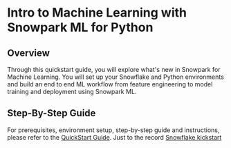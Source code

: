 # Intro to Machine Learning with Snowpark ML for Python

## Overview
Through this quickstart guide, you will explore what's new in Snowpark for Machine Learning. You will set up your Snowflake and Python environments and build an end to end ML workflow from feature engineering to model training and deployment using Snowpark ML.

## Step-By-Step Guide
For prerequisites, environment setup, step-by-step guide and instructions, please refer to the [QuickStart Guide](https://quickstarts.snowflake.com/guide/intro_to_machine_learning_with_snowpark_ml_for_python/index.html?index=..%2F..index#0).
Just to the record [Snowflake kickstart](https://quickstarts.snowflake.com/guide/intro_to_machine_learning_with_snowpark_ml_for_python/)
